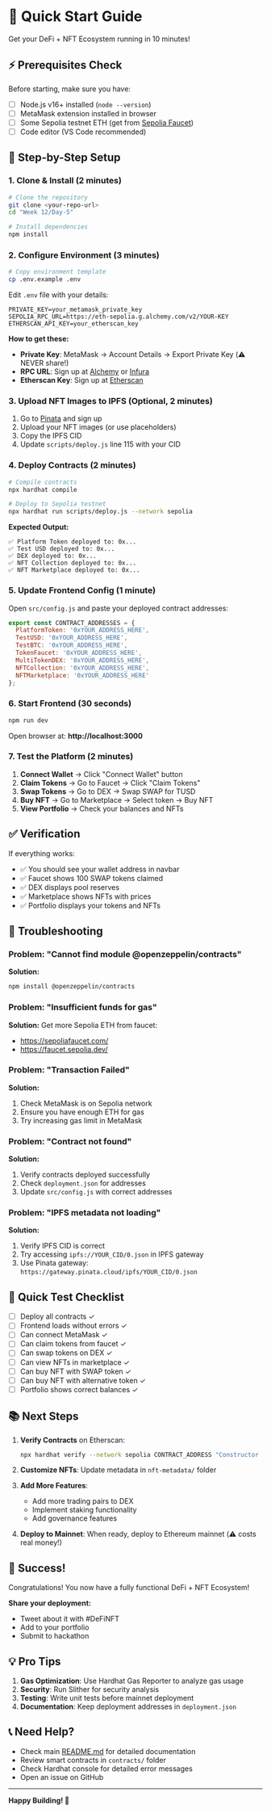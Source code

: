 # 🚀 Quick Start Guide

Get your DeFi + NFT Ecosystem running in 10 minutes!

## ⚡ Prerequisites Check

Before starting, make sure you have:

- [ ] Node.js v16+ installed (`node --version`)
- [ ] MetaMask extension installed in browser
- [ ] Some Sepolia testnet ETH (get from [Sepolia Faucet](https://sepoliafaucet.com/))
- [ ] Code editor (VS Code recommended)

## 📝 Step-by-Step Setup

### 1. Clone & Install (2 minutes)

```bash
# Clone the repository
git clone <your-repo-url>
cd "Week 12/Day-5"

# Install dependencies
npm install
```

### 2. Configure Environment (3 minutes)

```bash
# Copy environment template
cp .env.example .env
```

Edit `.env` file with your details:
```env
PRIVATE_KEY=your_metamask_private_key
SEPOLIA_RPC_URL=https://eth-sepolia.g.alchemy.com/v2/YOUR-KEY
ETHERSCAN_API_KEY=your_etherscan_key
```

**How to get these:**
- **Private Key**: MetaMask → Account Details → Export Private Key (⚠️ NEVER share!)
- **RPC URL**: Sign up at [Alchemy](https://alchemy.com) or [Infura](https://infura.io)
- **Etherscan Key**: Sign up at [Etherscan](https://etherscan.io/apis)

### 3. Upload NFT Images to IPFS (Optional, 2 minutes)

1. Go to [Pinata](https://pinata.cloud) and sign up
2. Upload your NFT images (or use placeholders)
3. Copy the IPFS CID
4. Update `scripts/deploy.js` line 115 with your CID

### 4. Deploy Contracts (2 minutes)

```bash
# Compile contracts
npx hardhat compile

# Deploy to Sepolia testnet
npx hardhat run scripts/deploy.js --network sepolia
```

**Expected Output:**
```
✅ Platform Token deployed to: 0x...
✅ Test USD deployed to: 0x...
✅ DEX deployed to: 0x...
✅ NFT Collection deployed to: 0x...
✅ NFT Marketplace deployed to: 0x...
```

### 5. Update Frontend Config (1 minute)

Open `src/config.js` and paste your deployed contract addresses:

```javascript
export const CONTRACT_ADDRESSES = {
  PlatformToken: '0xYOUR_ADDRESS_HERE',
  TestUSD: '0xYOUR_ADDRESS_HERE',
  TestBTC: '0xYOUR_ADDRESS_HERE',
  TokenFaucet: '0xYOUR_ADDRESS_HERE',
  MultiTokenDEX: '0xYOUR_ADDRESS_HERE',
  NFTCollection: '0xYOUR_ADDRESS_HERE',
  NFTMarketplace: '0xYOUR_ADDRESS_HERE'
};
```

### 6. Start Frontend (30 seconds)

```bash
npm run dev
```

Open browser at: **http://localhost:3000**

### 7. Test the Platform (2 minutes)

1. **Connect Wallet** → Click "Connect Wallet" button
2. **Claim Tokens** → Go to Faucet → Click "Claim Tokens"
3. **Swap Tokens** → Go to DEX → Swap SWAP for TUSD
4. **Buy NFT** → Go to Marketplace → Select token → Buy NFT
5. **View Portfolio** → Check your balances and NFTs

## ✅ Verification

If everything works:
- ✅ You should see your wallet address in navbar
- ✅ Faucet shows 100 SWAP tokens claimed
- ✅ DEX displays pool reserves
- ✅ Marketplace shows NFTs with prices
- ✅ Portfolio displays your tokens and NFTs

## 🐛 Troubleshooting

### Problem: "Cannot find module @openzeppelin/contracts"
**Solution:**
```bash
npm install @openzeppelin/contracts
```

### Problem: "Insufficient funds for gas"
**Solution:** Get more Sepolia ETH from faucet:
- https://sepoliafaucet.com/
- https://faucet.sepolia.dev/

### Problem: "Transaction Failed"
**Solution:**
1. Check MetaMask is on Sepolia network
2. Ensure you have enough ETH for gas
3. Try increasing gas limit in MetaMask

### Problem: "Contract not found"
**Solution:**
1. Verify contracts deployed successfully
2. Check `deployment.json` for addresses
3. Update `src/config.js` with correct addresses

### Problem: "IPFS metadata not loading"
**Solution:**
1. Verify IPFS CID is correct
2. Try accessing `ipfs://YOUR_CID/0.json` in IPFS gateway
3. Use Pinata gateway: `https://gateway.pinata.cloud/ipfs/YOUR_CID/0.json`

## 🎯 Quick Test Checklist

- [ ] Deploy all contracts ✓
- [ ] Frontend loads without errors ✓
- [ ] Can connect MetaMask ✓
- [ ] Can claim tokens from faucet ✓
- [ ] Can swap tokens on DEX ✓
- [ ] Can view NFTs in marketplace ✓
- [ ] Can buy NFT with SWAP token ✓
- [ ] Can buy NFT with alternative token ✓
- [ ] Portfolio shows correct balances ✓

## 📚 Next Steps

1. **Verify Contracts** on Etherscan:
   ```bash
   npx hardhat verify --network sepolia CONTRACT_ADDRESS "Constructor Args"
   ```

2. **Customize NFTs**: Update metadata in `nft-metadata/` folder

3. **Add More Features**:
   - Add more trading pairs to DEX
   - Implement staking functionality
   - Add governance features

4. **Deploy to Mainnet**: When ready, deploy to Ethereum mainnet (⚠️ costs real money!)

## 🎉 Success!

Congratulations! You now have a fully functional DeFi + NFT Ecosystem!

**Share your deployment:**
- Tweet about it with #DeFiNFT
- Add to your portfolio
- Submit to hackathon

## 💡 Pro Tips

1. **Gas Optimization**: Use Hardhat Gas Reporter to analyze gas usage
2. **Security**: Run Slither for security analysis
3. **Testing**: Write unit tests before mainnet deployment
4. **Documentation**: Keep deployment addresses in `deployment.json`

## 📞 Need Help?

- Check main [README.md](./README.md) for detailed documentation
- Review smart contracts in `contracts/` folder
- Check Hardhat console for detailed error messages
- Open an issue on GitHub

---

**Happy Building! 🚀**
